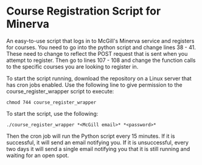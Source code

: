 # Course Registration Script for Minerva

An easy-to-use script that logs in to McGill's Minerva service and registers for courses.
You need to go into the python script and change lines 38 - 41. These need to change to reflect the POST request that is sent when you attempt to register.
Then go to lines 107 - 108 and change the function calls to the specific courses you are looking to register in.

To start the script running, download the repository on a Linux server that has cron jobs enabled. Use the following line to give permission to the course_register_wrapper script to execute:

``
chmod 744 course_register_wrapper
``

To start the script, use the following:

``
./course_register_wrapper *<McGill email>* *<password>*
``

Then the cron job will run the Python script every 15 minutes. If it is successful, it will send an email notifying you. If it is unsuccessful, every two days it will send a single email notifying you that it is still running and waiting for an open spot.
